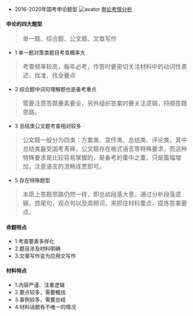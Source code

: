 <style>
blockquote{font-size:1rem;}
</style>

<!-- 申论 -->
* 2016-2020年国考申论题型
![avator](https://hera-webapp.fbstatic.cn/api/picture/download/419602709023745.png)
[申论考情分析](https://fenbi.com/page/fenxiaozixundetail/29/58/419602708843520)

#### 申论的四大题型
>单一题、综合题、公文题、文章写作

* 1 单一题对策类题目考查概率大
>考查频率较高，每年必考，作答时要密切关注材料中的动词性表述，找准、找全要点

* 2 综合题中词句理解题也是备考重点
>需要注意答题要素要全，另外组织答案时要关注逻辑，捋顺答题思路。

* 3 总结类公文题考查相对较多
>公文题一般分为四类：方案类、宣传类、总结类、评论类。其中总结类最受国考青睐，公文题存在格式语言等特殊要求，而这种特殊要求是比较容易掌握的，是备考的重中之重，只是篇幅增加，注意语言的流畅连贯即可。

* 5 存在特殊题型
>本质上答题思路仍然一样，即总结段落大意，通过分析段落逻辑，首尾句，观点句以及高频词，来抓住材料重点，提炼答案要点。

#### 命题特点
* 1.考查要素多样化
* 2.题目涉及材料明确
* 3.文章写作变为应用文写作

#### 材料特点
* 1.内容严谨、注重逻辑
* 2.要点较多，需要概括
* 3.事例较多，需要总结
* 4.材料话题有不唯一的情况